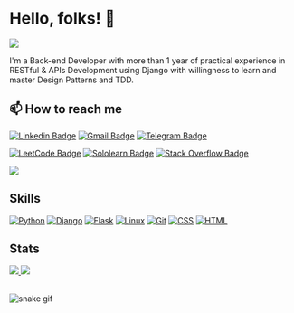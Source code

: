 # Hello, folks! 👋
<img src="https://media.giphy.com/media/3oKIPnAiaMCws8nOsE/giphy.gif" />

I'm a Back-end Developer with more than 1 year of practical experience in RESTful & APIs
Development using Django with willingness to learn and master Design Patterns and TDD.


## 📫 How to reach me
[![Linkedin Badge](https://img.shields.io/badge/LinkedIn-0077B5?style=for-the-badge&logo=linkedin&logoColor=white)](https://www.linkedin.com/in/alireza-ghorbani98/)
[![Gmail Badge](https://img.shields.io/badge/Gmail-D14836?style=for-the-badge&logo=gmail&logoColor=white)](mailto:erfanghorbanee@gmail.com)
[![Telegram Badge](https://img.shields.io/badge/-Telegram-1ca0f1?style=for-the-badge&labelColor=1ca0f1&logo=telegram&logoColor=white&link=https://t.me/Bookworm98)](https://t.me/Bookworm98)

[![LeetCode Badge](https://img.shields.io/badge/-LeetCode-FFA116?style=for-the-badge&logo=LeetCode&logoColor=black)](https://leetcode.com/erfanghorbanee/)
[![Sololearn Badge](https://img.shields.io/badge/-Sololearn-3a464b?style=for-the-badge&logo=Sololearn&logoColor=white)](https://www.sololearn.com/profile/11016307)
[![Stack Overflow Badge](https://img.shields.io/badge/Stack_Overflow-FE7A16?style=for-the-badge&logo=stack-overflow&logoColor=white)](https://stackoverflow.com/users/11102959/erfan-ghorbani)

<a href="https://www.codewars.com/users/erfanghorbanee"><img src="https://www.codewars.com/users/erfanghorbanee/badges/small"></a>



## Skills

<p>
    <a href="#"><img alt="Python" src="https://img.shields.io/badge/Python-FFD43B?style=for-the-badge&logo=python&logoColor=blue"></a>
    <a href="#"><img alt="Django" src="https://img.shields.io/badge/Django-092E20?style=for-the-badge&logo=django&logoColor=green"></a>
    <a href="#"><img alt="Flask" src="https://img.shields.io/badge/Flask-000000?style=for-the-badge&logo=flask&logoColor=white"></a>
    <a href="#"><img alt="Linux" src="https://img.shields.io/badge/Linux-FCC624?style=for-the-badge&logo=linux&logoColor=black"></a>
    <a href="#"><img alt="Git" src="https://img.shields.io/badge/GIT-E44C30?style=for-the-badge&logo=git&logoColor=white"></a>
    <a href="#"><img alt="CSS" src="https://img.shields.io/badge/CSS3-1572B6?style=for-the-badge&logo=css3&logoColor=white"></a>
    <a href="#"><img alt="HTML" src="https://img.shields.io/badge/HTML5-E34F26?style=for-the-badge&logo=html5&logoColor=white"></a>
</p>


## Stats

<div>
<a href="https://github.com/erfanghorbanee">
  <img src="https://github-readme-stats.vercel.app/api/top-langs/?username=erfanghorbanee&show_icons=true&theme=cobalt&layout=demo" />
</a>

<a href="https://github.com/erfanghorbanee">
  <img src="https://github-readme-stats.vercel.app/api?username=erfanghorbanee&show_icons=true&theme=cobalt" />
</a>
</div>

<br>

![snake gif](https://github.com/erfanghorbanee/erfanghorbanee/blob/output/github-contribution-grid-snake.gif)
